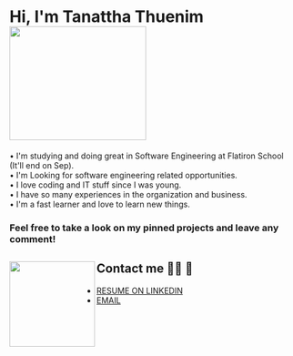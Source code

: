 
# Hi, I'm Tanattha Thuenim  <img src="https://media.giphy.com/media/WOwiryOPA0G6jhKqB0/giphy.gif" width="240" height="200" />

• I'm studying and doing great in Software Engineering at Flatiron School (It'll end on Sep). </br>
• I'm Looking for software engineering related opportunities. </br>
• I love coding and IT stuff since I was young. </br>
• I have so many experiences in the organization and business. </br>
• I'm a fast learner and love to learn new things.</br>

### Feel free to take a look on my pinned projects and leave any comment!

## Contact me 👩🏻 📧 <a href="https://github.com/Tanattha"><img align="left" width="150" height="150" src="https://media.giphy.com/media/xUOwGhauv1d6nceRbi/giphy.gif"></a>
- [RESUME ON LINKEDIN](https://www.linkedin.com/in/tanattha-thuenim-5b67b31b3/)</br>
- [EMAIL](mailto:tanattha.thuenim@gmail.com")

